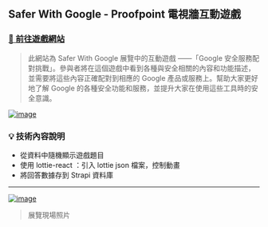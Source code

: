 ## Safer With Google - Proofpoint 電視牆互動遊戲
###  [🔗 前往遊戲網站](https://sinyi-lai.github.io/swg-proofpoint/ "Go Safer With Google!")

>此網站為 Safer With Google 展覽中的互動遊戲 ——「Google 安全服務配對挑戰」。參與者將在這個遊戲中看到各種與安全相關的內容和功能描述，並需要將這些內容正確配對到相應的 Google 產品或服務上。幫助大家更好地了解 Google 的各種安全功能和服務，並提升大家在使用這些工具時的安全意識。

[![image](https://s3.amazonaws.com/prod-newsleopard-upload-img/4028814380bbe5b20181095a3bce1bc8/2024-06-20-11-18-19-%E6%88%AA%E5%9C%96+2024-05-17+%E4%B8%8B%E5%8D%885.49.41.png)](https://sinyi-lai.github.io/swg-proofpoint/)


  
### 💡 技術內容說明
- 從資料中隨機顯示遊戲題目
- 使用 lottie-react ：引入 lottie json 檔案，控制動畫
- 將回答數據存到 Strapi 資料庫

---
[![image](https://s3.amazonaws.com/prod-newsleopard-upload-img/4028814380bbe5b20181095a3bce1bc8/2024-06-20-11-21-19-S__93003783_0.png)](https://sinyi-lai.github.io/swg-proofpoint/)
>展覽現場照片
